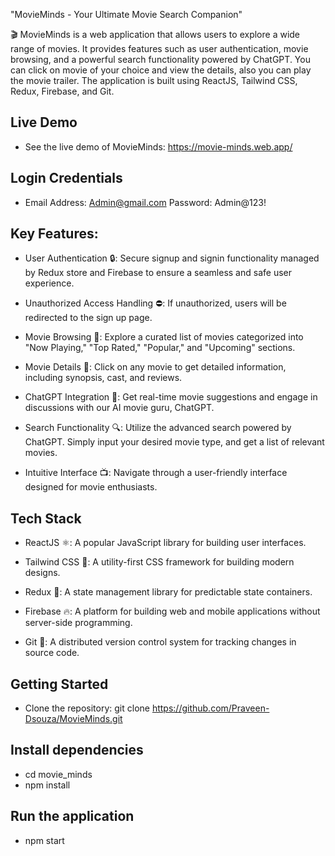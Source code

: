 "MovieMinds - Your Ultimate Movie Search Companion"

🎬 MovieMinds is a web application that allows users to explore a wide range of movies. It provides features such as user authentication, movie browsing, and a powerful search functionality powered by ChatGPT. You can click on movie of your choice and view the details, also you can play the movie trailer. The application is built using ReactJS, Tailwind CSS, Redux, Firebase, and Git.

## Live Demo
- See the live demo of MovieMinds: https://movie-minds.web.app/

## Login Credentials
- Email Address: Admin@gmail.com Password: Admin@123!

## Key Features:

- User Authentication 🔒: Secure signup and signin functionality managed by Redux store and Firebase to ensure a seamless and safe user experience.

- Unauthorized Access Handling ⛔: If unauthorized, users will be redirected to the sign up page.

- Movie Browsing 🍿: Explore a curated list of movies categorized into "Now Playing," "Top Rated," "Popular," and "Upcoming" sections.

- Movie Details 🎥: Click on any movie to get detailed information, including synopsis, cast, and reviews.

- ChatGPT Integration 🤖: Get real-time movie suggestions and engage in discussions with our AI movie guru, ChatGPT.

- Search Functionality 🔍: Utilize the advanced search powered by ChatGPT. Simply input your desired movie type, and get a list of relevant movies.

- Intuitive Interface 📺: Navigate through a user-friendly interface designed for movie enthusiasts.

## Tech Stack

- ReactJS ⚛: A popular JavaScript library for building user interfaces.

- Tailwind CSS 🎨: A utility-first CSS framework for building modern designs.

- Redux 🔄: A state management library for predictable state containers.

- Firebase 🔥: A platform for building web and mobile applications without server-side programming.

- Git 📂: A distributed version control system for tracking changes in source code.

## Getting Started
- Clone the repository: git clone https://github.com/Praveen-Dsouza/MovieMinds.git

## Install dependencies
- cd movie_minds
- npm install

## Run the application
- npm start